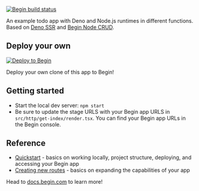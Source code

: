

[![Begin build status](https://buildstatus.begin.app/invent-jf9/status.svg)](https://begin.com)

An example todo app with Deno and Node.js runtimes in different functions. Based on [Deno SSR](https://github.com/begin-examples/learn-deno-ssr) and [Begin Node CRUD](https://github.com/begin-examples/node-crud). 

## Deploy your own

[![Deploy to Begin](https://static.begin.com/deploy-to-begin.svg)](https://begin.com/apps/create?template=https://github.com/begin-examples/begin-mixed-runtimes)

Deploy your own clone of this app to Begin!

## Getting started

- Start the local dev server: `npm start`
- Be sure to update the stage URLS with your Begin app URLS in `src/http/get-index/render.tsx`. You can find your Begin app URLs in the Begin console.

## Reference

- [Quickstart](https://docs.begin.com/en/guides/quickstart/) - basics on working locally, project structure, deploying, and accessing your Begin app
- [Creating new routes](https://docs.begin.com/en/functions/creating-new-functions) - basics on expanding the capabilities of your app

Head to [docs.begin.com](https://docs.begin.com/) to learn more!
